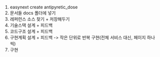 1. easynext create antipyretic_dose
2. 문서들 docs 폴더에 넣기
3. 레퍼런스 소스 찾기 + 저장해두기
4. 기술스택 설계 + 피드백
5. 코드구조 설계 + 피드백
6. 구현계획 설계 + 피드백 -> 작은 단위로 반복 구현(전체 서비스 대신, 페이지 하나씩)
7. 구현